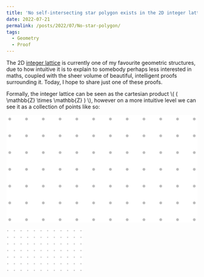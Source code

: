 ```yaml
---
title: 'No self-intersecting star polygon exists in the 2D integer lattice.'
date: 2022-07-21
permalink: /posts/2022/07/No-star-polygon/
tags:
  - Geometry
  - Proof
---
```


The 2D [integer lattice](https://en.wikipedia.org/wiki/Integer_lattice) is currently one of my favourite geometric structures, due to how intuitive it is to explain to somebody perhaps less interested in maths, coupled with the sheer volume of beautiful, intelligent proofs surrounding it. Today, I hope to share just one of these proofs.

Formally, the integer lattice can be seen as the cartesian product \\( ( \mathbb{Z} \times \mathbb{Z} ) \\), however on a more intuitive level we can see it as a collection of points like so:

![Dots](dots.png "dots")

<img src="dots.png" width="200">
